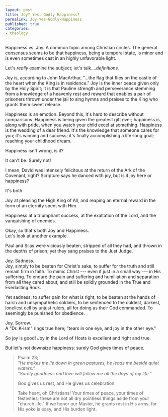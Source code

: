 ```yaml
---
layout: post
title: Joy? Yes. Godly Happiness?
permalink: Joy-Yes-Godly-Happiness
published: true
categories:
- theology
---
```


Happiness vs. Joy. A common topic among Christian circles. The general
consensus seems to be that happiness, being a temporal state, is minor
and is even sometimes cast in an highly unfavorable light.

Let's *really* examine the subject; let's talk....*definitions.*

Joy is, according to John MacArthur, "...the flag that flies on the
castle of the heart when the King is in residence." Joy is the inner
peace given only by the Holy Spirit; it is that Pauline strength and
perseverance stemming from a knowledge of a heavenly rest and reward
that enables a pair of prisoners thrown under the jail to sing hymns and
praises to the King who grants them sweet release.

Happiness is an emotion. Beyond this, it's hard to describe without
comparisons. Happiness is being given the greatest gift ever; happiness
is, along with pride, when you watch your child excel at something.
Happiness is the wedding of a dear friend. It's the knowledge that
someone cares for you; it's winning and success; it's finally
accomplishing a life-long goal; reaching your childhood dream.

Happiness isn't wrong, is it?

It can't be. Surely not!

I mean, David was intensely felicitous at the return of the Ark of the
Covenant, right? Scripture says he danced with joy, but is it joy here
or happiness?

It's both.

Joy at pleasing the High King of All, and reaping an eternal reward in
the form of an eternity spent with Him.

Happiness at a triumphant success, at the exaltation of the Lord, and
the vanquishing of enemies.

Okay, so that's both Joy and Happiness.  
 Let's look at another example.

Paul and Silas were viciously beaten, stripped of all they had, and
thrown in the depths of prison; yet they sang praises to the Just Judge.

Joy. Sadness.  
 Joy, simply to be beaten for Christ's sake, to suffer for the truth and
still remain firm in faith. To mimic Christ --- even if just in a small
way --- in His suffering. To endure the pain and suffering and
humiliation and separation from all they cared about, and still be
solidly grounded in the True and Everlasting Rock.

Yet sadness; to suffer pain for what is right, to be beaten at the hands
of harsh and unsympathetic soldiers, to be sentenced to the coldest,
darkest, loneliest cell by unjust rulers, all for doing as their God
commanded. To seemingly be punished for obedience.

Joy. Sorrow.  
 A "Dr. K-ism" rings true here; "tears in one eye, and joy in the other
eye."

So joy is good! Joy in the Lord of Hosts is excellent and right and
true.

But let's not downsize happiness; surely God gives times of peace.

> Psalm 23;  
>  *"He makes me lie down in green pastures, he leads me beside quiet
> waters."*  
>  *"Surely goodness and love will follow me all the days of my life."*
> 
> God gives us rest, and He gives us celebration.
> 
> Take heart, oh Christians! Your times of peace, your times of
> festivities; these are not all dry pointless things aside from your
> "church life." If we honor our Master, he grants rest in His arms, for
> His yoke is easy, and His burden light.

